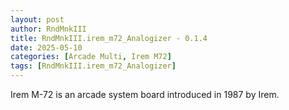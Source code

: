 ```yaml
---
layout: post
author: RndMnkIII
title: RndMnkIII.irem_m72_Analogizer - 0.1.4
date: 2025-05-10
categories: [Arcade Multi, Irem M72]
tags: [RndMnkIII.irem_m72_Analogizer]
---
```

Irem M-72 is an arcade system board introduced in 1987 by Irem.
